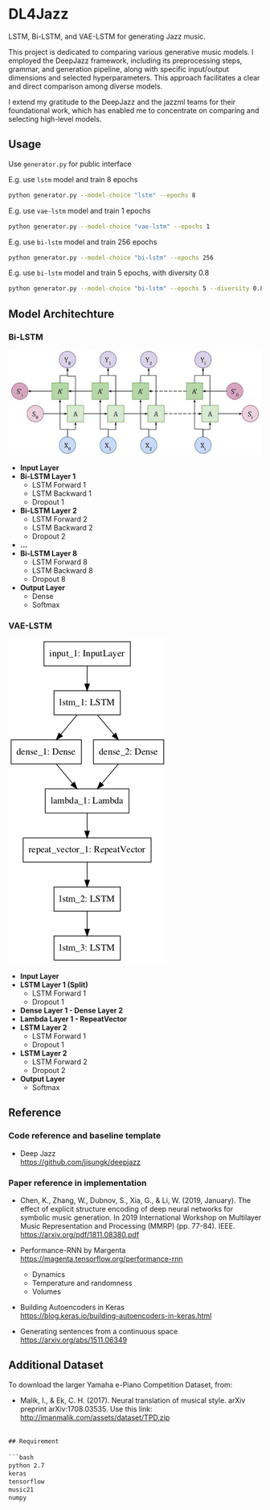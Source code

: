 # DL4Jazz
LSTM, Bi-LSTM, and VAE-LSTM for generating Jazz music.

This project is dedicated to comparing various generative music models. I employed the DeepJazz framework, including its preprocessing steps, grammar, and generation pipeline, along with specific input/output dimensions and selected hyperparameters. This approach facilitates a clear and direct comparison among diverse models.

I extend my gratitude to the DeepJazz and the jazzml teams for their foundational work, which has enabled me to concentrate on comparing and selecting high-level models.

## Usage

Use `generator.py` for public interface

E.g. use `lstm` model and train 8 epochs

```bash
python generator.py --model-choice "lstm" --epochs 8
```

E.g. use `vae-lstm` model and train 1 epochs

```bash
python generator.py --model-choice "vae-lstm" --epochs 1
```

E.g. use `bi-lstm` model and train 256 epochs

```bash
python generator.py --model-choice "bi-lstm" --epochs 256
```

E.g. use `bi-lstm` model and train 5 epochs, with diversity 0.8

```bash
python generator.py --model-choice "bi-lstm" --epochs 5 --diversity 0.8
```

## Model Architechture

### Bi-LSTM
![VAE-LSTM Architecture](image\Bidirectional-LSTM.jpg)
- **Input Layer**
- **Bi-LSTM Layer 1**
  - LSTM Forward 1
  - LSTM Backward 1
  - Dropout 1
- **Bi-LSTM Layer 2**
  - LSTM Forward 2
  - LSTM Backward 2
  - Dropout 2
- **...**
- **Bi-LSTM Layer 8**
  - LSTM Forward 8
  - LSTM Backward 8
  - Dropout 8
- **Output Layer**
  - Dense
  - Softmax

### VAE-LSTM
![VAE-LSTM Architecture](image\vae-lstm-arch.png)
- **Input Layer**
- **LSTM Layer 1 (Split)**
  - LSTM Forward 1
  - Dropout 1
- **Dense Layer 1 - Dense Layer 2**
- **Lambda Layer 1 - RepeatVector**
- **LSTM Layer 2**
  - LSTM Forward 1
  - Dropout 1
- **LSTM Layer 2**
  - LSTM Forward 2
  - Dropout 2
- **Output Layer**
  - Softmax

## Reference

### Code reference and baseline template

+ Deep Jazz  
https://github.com/jisungk/deepjazz

### Paper reference in implementation

+ Chen, K., Zhang, W., Dubnov, S., Xia, G., & Li, W. (2019, January). The effect of explicit structure encoding of deep neural networks for symbolic music generation. In 2019 International Workshop on Multilayer Music Representation and Processing (MMRP) (pp. 77-84). IEEE.  
https://arxiv.org/pdf/1811.08380.pdf

+ Performance-RNN by Margenta  
https://magenta.tensorflow.org/performance-rnn
  + Dynamics
  + Temperature and randomness
  + Volumes

+ Building Autoencoders in Keras  
https://blog.keras.io/building-autoencoders-in-keras.html

+ Generating sentences from a continuous space  
https://arxiv.org/abs/1511.06349

## Additional Dataset

To download the larger Yamaha e-Piano Competition Dataset, from:
+ Malik, I., & Ek, C. H. (2017). Neural translation of musical style. arXiv preprint arXiv:1708.03535.
Use this link: http://imanmalik.com/assets/dataset/TPD.zip

```

## Requirement

```bash
python 2.7
keras
tensorflow
music21
numpy
```